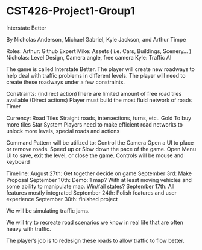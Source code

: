 # CST426-Project1-Group1
Interstate Better

By Nicholas Anderson, Michael Gabriel, Kyle Jackson, and Arthur Timpe

Roles:
Arthur: Github Expert
Mike: Assets ( i.e. Cars, Buildings, Scenery… )
Nicholas: Level Design, Camera angle, free camera
Kyle: Traffic AI 

The game is called Interstate Better.  The player will create new roadways to help deal with traffic problems in different levels. The player will need to create these roadways under a few constraints.

Constraints:
(indirect action)There are limited amount of free road tiles available
(Direct actions) Player must build the most fluid network of roads
Timer

Currency:
Road Tiles
  Straight roads, intersections, turns, etc..
Gold
  To buy more tiles
Star System
  Players need to make efficient road networks to unlock more levels, special roads and actions

Command Pattern will be utilized to:
  Control the Camera
  Open a UI to place or remove roads.
  Speed up or Slow down the pace of the game.
  Open Menu UI to save, exit the level, or close the game.
  Controls will be mouse and keyboard

Timeline:
August 27th: Get together decide on game
September 3rd: Make Proposal
September 10th: Demo: 1 map? With at least moving vehicles and some ability to manipulate map. Win/fail states?
September 17th: All features mostly integrated
September 24th: Polish features and user experience
September 30th: finished project

We will be simulating traffic jams.  

We will try to recreate road scenarios we know in real life that are often heavy with traffic. 

The player’s job is to redesign these roads to allow traffic to flow better.
